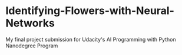 # Identifying-Flowers-with-Neural-Networks
My final project submission for Udacity's AI Programming with Python Nanodegree Program 
